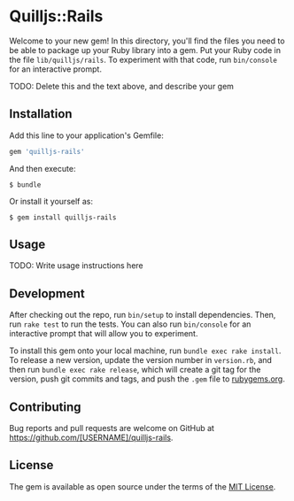 # Quilljs::Rails

Welcome to your new gem! In this directory, you'll find the files you need to be able to package up your Ruby library into a gem. Put your Ruby code in the file `lib/quilljs/rails`. To experiment with that code, run `bin/console` for an interactive prompt.

TODO: Delete this and the text above, and describe your gem

## Installation

Add this line to your application's Gemfile:

```ruby
gem 'quilljs-rails'
```

And then execute:

    $ bundle

Or install it yourself as:

    $ gem install quilljs-rails

## Usage

TODO: Write usage instructions here

## Development

After checking out the repo, run `bin/setup` to install dependencies. Then, run `rake test` to run the tests. You can also run `bin/console` for an interactive prompt that will allow you to experiment.

To install this gem onto your local machine, run `bundle exec rake install`. To release a new version, update the version number in `version.rb`, and then run `bundle exec rake release`, which will create a git tag for the version, push git commits and tags, and push the `.gem` file to [rubygems.org](https://rubygems.org).

## Contributing

Bug reports and pull requests are welcome on GitHub at https://github.com/[USERNAME]/quilljs-rails.


## License

The gem is available as open source under the terms of the [MIT License](http://opensource.org/licenses/MIT).

